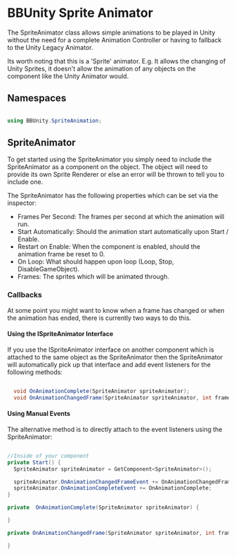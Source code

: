 # BBUnity Sprite Animator

The SpriteAnimator class allows simple animations to be played in Unity without the need for a complete Animation Controller or having to fallback to the Unity Legacy Animator.

Its worth noting that this is a 'Sprite' animator. E.g. It allows the changing of Unity Sprites, it doesn't allow the animation of any objects on the component like the Unity Animator would.

## Namespaces

``` csharp

using BBUnity.SpriteAnimation;

```

## SpriteAnimator

To get started using the SpriteAnimator you simply need to include the SpriteAnimator as a component on the object. The object will need to provide its own Sprite Renderer or else an error will be thrown to tell you to include one.

The SpriteAnimator has the following properties which can be set via the inspector:

- Frames Per Second: The frames per second at which the animation will run.
- Start Automatically: Should the animation start automatically upon Start / Enable.
- Restart on Enable: When the component is enabled, should the animation frame be reset to 0.
- On Loop: What should happen upon loop (Loop, Stop, DisableGameObject).
- Frames: The sprites which will be animated through.

### Callbacks

At some point you might want to know when a frame has changed or when the animation has ended, there is currently two ways to do this.

#### Using the ISpriteAnimator Interface

If you use the ISpriteAnimator interface on another component which is attached to the same object as the SpriteAnimator then the SpriteAnimator will automatically pick up that interface and add event listeners for the following methods:

``` csharp

  void OnAnimationComplete(SpriteAnimator spriteAnimator);
  void OnAnimationChangedFrame(SpriteAnimator spriteAnimator, int frame);

```

#### Using Manual Events

The alternative method is to directly attach to the event listeners using the SpriteAnimator:

``` csharp

//Inside of your component
private Start() {
  SpriteAnimator spriteAnimator = GetComponent<SpriteAnimator>();

  spriteAnimator.OnAnimationChangedFrameEvent += OnAnimationChangedFrame;
  spriteAnimator.OnAnimationCompleteEvent += OnAnimationComplete;
}

private  OnAnimationComplete(SpriteAnimator spriteAnimator) {

}

private OnAnimationChangedFrame(SpriteAnimator spriteAnimator, int frame) {

}

```
